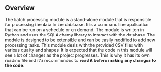 ## Overview
The batch processing module is a stand-alone module that is responsible for processing the data in the database. It is a command line application that can be run on a schedule or on demand. The module is written in Python and uses the SQLAlchemy library to interact with the database. The module is designed to be extensible and can be easily modified to add new processing tasks.
This module deals with the provided CSV files with various quality and shapes. It is expected that the code in this
module will see a lot of changes as the project progresses. This is why it has its own readme file and it's recommended 
to **read it before making any changes to the code**.
